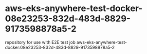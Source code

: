 # aws-eks-anywhere-test-docker-08e23253-832d-483d-8829-9173598878a5-2
repository for use with E2E test job aws-eks-anywhere-test-docker:08e23253-832d-483d-8829-9173598878a5-2
